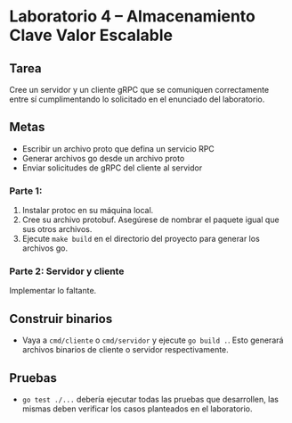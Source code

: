 # Laboratorio 4 – Almacenamiento Clave Valor Escalable

## Tarea

Cree un servidor y un cliente gRPC que se comuniquen correctamente entre sí cumplimentando lo solicitado en el enunciado del laboratorio.

## Metas

- Escribir un archivo proto que defina un servicio RPC
- Generar archivos go desde un archivo proto
- Enviar solicitudes de gRPC del cliente al servidor

### Parte 1:
1. Instalar protoc en su máquina local.
2. Cree su archivo protobuf. Asegúrese de nombrar el paquete igual que sus otros archivos.
3. Ejecute <code>make build</code> en el directorio del proyecto para generar los archivos go.


### Parte 2: Servidor y cliente

Implementar lo faltante.

## Construir binarios

- Vaya a `cmd/cliente` o `cmd/servidor` y ejecute `go build .`. Esto generará archivos binarios de cliente o servidor respectivamente.

## Pruebas

- `go test ./...` debería ejecutar todas las pruebas que desarrollen, las mismas deben verificar los casos planteados en el laboratorio.